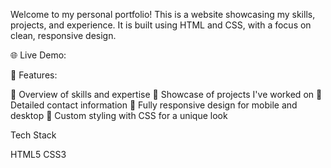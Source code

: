 Welcome to my personal portfolio! This is a website showcasing my skills, projects, and experience. It is built using HTML and CSS, with a focus on clean, responsive design.

🌐 Live Demo:

📌 Features:

📄 Overview of skills and expertise
🔨 Showcase of projects I've worked on
📝 Detailed contact information
📱 Fully responsive design for mobile and desktop
🎨 Custom styling with CSS for a unique look

Tech Stack

HTML5
CSS3
